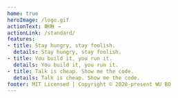```yaml
---
home: true
heroImage: /logo.gif
actionText: 瞅瞅 →
actionLink: /standard/
features:
- title: Stay hungry, stay foolish.
  details: Stay hungry, stay foolish.
- title: You build it, you run it.
  details: You build it, you run it.
- title: Talk is cheap. Show me the code.
  details: Talk is cheap. Show me the code.
footer: MIT Licensed | Copyright © 2020-present WU BO
---
```

<!-- 
# vuepress-blog
> a vuepress blog about qiufeihong

### Build Setup


# clone item
git clone git@github.com:qiufeihong2018/vuepress-blog.git

# install dependencies
npm install

# serve with hot reload at localhost:8080
npm run dev

# build for production with minification
npm run build

# deploy https://username.github.io
npm run d

# pm2 deploy
npm run server 


### main page -->
<!-- ![avatar](./shotPic/main.png) -->

<!-- ### feature
- [x] 可以统计阅读量
- [x] 支持评论
- [ ] Algolia搜索
- [ ] 在 GitHub 上编辑此页
- [ ] SEO -->
